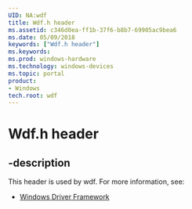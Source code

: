 ```yaml
---
UID: NA:wdf
title: Wdf.h header
ms.assetid: c346d0ea-ff1b-37f6-b8b7-69905ac9bea6
ms.date: 05/09/2018
keywords: ["Wdf.h header"]
ms.keywords: 
ms.prod: windows-hardware
ms.technology: windows-devices
ms.topic: portal
product:
- Windows
tech.root: wdf
---
```


# Wdf.h header


## -description


This header is used by wdf. For more information, see:

- [Windows Driver Framework](../_wdf/index.md)

